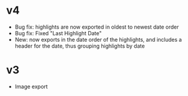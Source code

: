 # v4
- Bug fix: highlights are now exported in oldest to newest date order
- Bug fix: Fixed "Last Highlight Date"
- New: now exports in the date order of the highlights, and includes a header for the date, thus grouping highlights by date

# v3
- Image  export